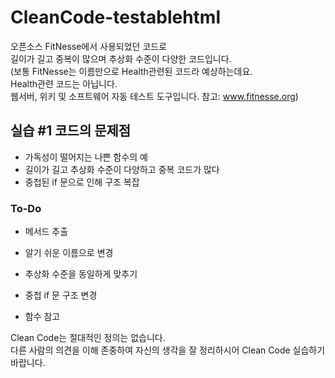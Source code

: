 # CleanCode-testablehtml

오픈소스 FitNesse에서 사용되었던 코드로  
길이가 길고 중복이 많으며 추상화 수준이 다양한 코드입니다.  
(보통 FitNesse는 이름만으로 Health관련된 코드라 예상하는데요.   
Health관련 코드는 아닙니다.  
웹서버, 위키 및 소프트웨어 자동 테스트 도구입니다. 참고: www.fitnesse.org)  
  
##  실습 #1 코드의 문제점  
  
- 가독성이 떨어지는 나쁜 함수의 예  
- 길이가 길고 추상화 수준이 다양하고 중복 코드가 많다  
- 중첩된 if 문으로 인해 구조 복잡  

### To-Do  
- 메서드 추출  
- 알기 쉬운 이름으로 변경  
- 추상화 수준을 동일하게 맞추기  
- 중첩 if 문 구조 변경  
  
- 함수 참고
  
  
Clean Code는 절대적인 정의는 없습니다.  
다른 사람의 의견을 이해 존중하여 자신의 생각을 잘 정리하시어 Clean Code 실습하기 바랍니다.  
 

